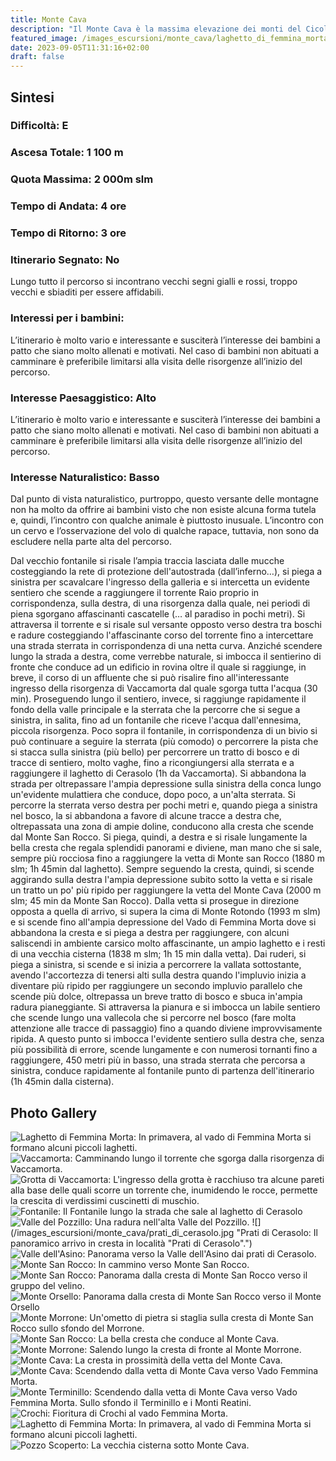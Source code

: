 ```yaml
---
title: Monte Cava
description: "Il Monte Cava è la massima elevazione dei monti del Cicolano e, con i sui 2000 metri di quota precisi, è il più basso dei 2000 dell’Appennino. Si tratta di una montagna piuttosto dolce, posta proprio al confine tra Lazio e Abruzzo e spesso ignorata dagli escursionisti che gli preferiscono le vicinissime e maggiori elevazioni della duchessa e del Velino. È un vero peccato, perché il Monte Cava ha molto da offrire e l’itinerario proposto ne è una prova inconfutabile: si tratta, infatti, di un percorso ad anello che si svolge interamente sul versante abruzzese e che attraversa un’enormità di ambienti diversi e regala panorami indimenticabili."
featured_image: /images_escursioni/monte_cava/laghetto_di_femmina_morta.jpg
date: 2023-09-05T11:31:16+02:00
draft: false
---
```



## Sintesi
### Difficoltà: E
### Ascesa Totale: 1 100 m
### Quota Massima: 2 000m slm
### Tempo di Andata: 4 ore
### Tempo di Ritorno: 3 ore
### Itinerario Segnato: No
Lungo tutto il percorso si incontrano vecchi segni gialli e rossi, troppo vecchi e sbiaditi per essere affidabili.
### Interessi per i bambini:
 L’itinerario è molto vario e interessante e susciterà l’interesse dei bambini a patto che siano molto allenati e motivati. Nel caso di bambini non abituati a camminare è preferibile limitarsi alla visita delle risorgenze all’inizio del percorso.
### Interesse Paesaggistico: Alto
L’itinerario è molto vario e interessante e susciterà l’interesse dei bambini a patto che siano molto allenati e motivati. Nel caso di bambini non abituati a camminare è preferibile limitarsi alla visita delle risorgenze all’inizio del percorso.

### Interesse Naturalistico: Basso
Dal punto di vista naturalistico, purtroppo, questo versante delle montagne non ha molto da offrire ai bambini visto che non esiste alcuna forma tutela e, quindi, l’incontro con qualche animale è piuttosto inusuale. L’incontro con un cervo e l’osservazione del volo di qualche rapace, tuttavia, non sono da escludere nella parte alta del percorso.

Dal vecchio fontanile si risale l’ampia traccia lasciata dalle mucche costeggiando la rete di protezione dell'autostrada (dall’inferno…), si piega a sinistra per scavalcare l'ingresso della galleria e si intercetta un evidente sentiero che scende a raggiungere il torrente Raio proprio in corrispondenza, sulla destra, di una risorgenza dalla quale, nei periodi di piena sgorgano affascinanti cascatelle (… al paradiso in pochi metri).
Si attraversa il torrente e si risale sul versante opposto verso destra tra boschi e radure costeggiando l'affascinante corso del torrente fino a intercettare una strada sterrata in corrispondenza di una netta curva. Anziché scendere lungo la strada a destra, come verrebbe naturale, si imbocca il sentierino di fronte che conduce ad un edificio in rovina oltre il quale si raggiunge, in breve, il corso di un affluente che si può risalire fino all'interessante ingresso della risorgenza di Vaccamorta dal quale sgorga tutta l'acqua (30 min).
Proseguendo lungo il sentiero, invece, si raggiunge rapidamente il fondo della valle principale e la sterrata che la percorre che si segue a sinistra, in salita, fino ad un fontanile che riceve l'acqua dall'ennesima, piccola risorgenza.
Poco sopra il fontanile, in corrispondenza di un bivio si può continuare a seguire la sterrata (più comodo) o percorrere la pista che si stacca sulla sinistra (più bello) per percorrere un tratto di bosco e di tracce di sentiero, molto vaghe, fino a ricongiungersi alla sterrata e a raggiungere il laghetto di Cerasolo (1h da Vaccamorta). Si abbandona la strada per oltrepassare l'ampia depressione sulla sinistra della conca lungo un'evidente mulattiera che conduce, dopo poco, a un'alta sterrata.
Si percorre la sterrata verso destra per pochi metri e, quando piega a sinistra nel bosco, la si abbandona a favore di alcune tracce a destra che, oltrepassata una zona di ampie doline, conducono alla cresta che scende dal Monte San Rocco.
Si piega, quindi, a destra e si risale lungamente la bella cresta che regala splendidi panorami e diviene, man mano che si sale, sempre più rocciosa fino a raggiungere la vetta di Monte san Rocco (1880 m slm; 1h 45min dal laghetto).
Sempre seguendo la cresta, quindi, si scende aggirando sulla destra l'ampia depressione subito sotto la vetta e si risale un tratto un po' più ripido per raggiungere la vetta del Monte Cava (2000 m slm; 45 min da Monte San Rocco).
Dalla vetta si prosegue in direzione opposta a quella di arrivo, si supera la cima di Monte Rotondo (1993 m slm) e si scende fino all'ampia depressione del Vado di Femmina Morta dove si abbandona la cresta e si piega a destra per raggiungere, con alcuni saliscendi in ambiente carsico molto affascinante, un ampio laghetto e i resti di una vecchia cisterna (1838 m slm; 1h 15 min dalla vetta).
Dai ruderi, si piega a sinistra, si scende e si inizia a percorrere la vallata sottostante, avendo l'accortezza di tenersi alti sulla destra quando l'impluvio inizia a diventare più ripido per raggiungere un secondo impluvio parallelo che scende più dolce, oltrepassa un breve tratto di bosco e sbuca in'ampia radura pianeggiante.
Si attraversa la pianura e si imbocca un labile sentiero che scende lungo una vallecola che si percorre nel bosco (fare molta attenzione alle tracce di passaggio) fino a quando diviene improvvisamente ripida. A questo punto si imbocca l'evidente sentiero sulla destra che, senza più possibilità di errore, scende lungamente e con numerosi tornanti fino a raggiungere, 450 metri più in basso, una strada sterrata che percorsa a sinistra, conduce rapidamente al fontanile punto di partenza dell'itinerario (1h 45min dalla cisterna).



## Photo Gallery
![](/images_escursioni/monte_cava/laghetto_di_femmina_morta.jpg "Laghetto di Femmina Morta: In primavera, al vado di Femmina Morta si formano alcuni piccoli laghetti.")  ![](/images_escursioni/monte_cava/vaccamorta.jpg "Vaccamorta: Camminando lungo il torrente che sgorga dalla risorgenza di Vaccamorta.")  ![](/images_escursioni/monte_cava/grotta_di_vaccamorta.jpg "Grotta di Vaccamorta: L'ingresso della grotta è racchiuso tra alcune pareti alla base delle quali scorre un torrente che, inumidendo le rocce, permette la crescita di verdissimi cuscinetti di muschio.")  ![](/images_escursioni/monte_cava/fontanile.jpg "Fontanile: Il Fontanile lungo la strada che sale al laghetto di Cerasolo")  ![](/images_escursioni/monte_cava/valle_del_pozzillo.jpg "Valle del Pozzillo: Una radura nell'alta Valle del Pozzillo.")  ![](/images_escursioni/monte_cava/prati_di_cerasolo.jpg "Prati di Cerasolo: Il panoramico arrivo in cresta in località "Prati di Cerasolo".")  ![](/images_escursioni/monte_cava/valle_dell'asino.jpg "Valle dell'Asino: Panorama verso la Valle dell'Asino dai prati di Cerasolo.")  ![](/images_escursioni/monte_cava/monte_san_rocco.jpg "Monte San Rocco: In cammino verso Monte San Rocco.")  ![](/images_escursioni/monte_cava/monte_san_rocco.jpg "Monte San Rocco: Panorama dalla cresta di Monte San Rocco verso il gruppo del velino.")  ![](/images_escursioni/monte_cava/monte_orsello.jpg "Monte Orsello: Panorama dalla cresta di Monte San Rocco verso il Monte Orsello")  ![](/images_escursioni/monte_cava/monte_morrone.jpg "Monte Morrone: Un'ometto di pietra si staglia sulla cresta di Monte San Rocco sullo sfondo del Morrone.")  ![](/images_escursioni/monte_cava/monte_san_rocco.jpg "Monte San Rocco: La bella cresta  che conduce al Monte Cava.")  ![](/images_escursioni/monte_cava/monte_morrone.jpg "Monte Morrone: Salendo lungo la cresta di fronte al Monte Morrone.")  ![](/images_escursioni/monte_cava/monte_cava.jpg "Monte Cava: La cresta in prossimità della vetta del Monte Cava.")  ![](/images_escursioni/monte_cava/monte_cava.jpg "Monte Cava: Scendendo dalla vetta di Monte Cava verso Vado Femmina Morta.")  ![](/images_escursioni/monte_cava/monte_terminillo.jpg "Monte Terminillo: Scendendo dalla vetta di Monte Cava verso Vado Femmina Morta. Sullo sfondo il Terminillo e i Monti Reatini.")  ![](/images_escursioni/monte_cava/crochi.jpg "Crochi: Fioritura di Crochi al vado Femmina Morta.")  ![](/images_escursioni/monte_cava/laghetto_di_femmina_morta.jpg "Laghetto di Femmina Morta: In primavera, al vado di Femmina Morta si formano alcuni piccoli laghetti.")  ![](/images_escursioni/monte_cava/pozzo_scoperto.jpg "Pozzo Scoperto: La vecchia cisterna sotto Monte Cava.")  